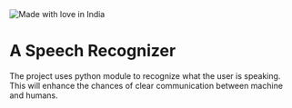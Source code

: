 <img src="https://madewithlove.now.sh/in?heart=true&colorA=%23f08f8f&colorB=%2361000a" alt="Made with love in India">
<h1>A Speech Recognizer </h1>
<p>The project uses python module to recognize what the user is speaking.
  This will enhance the chances of clear communication between machine and humans. </p>
